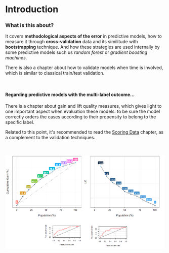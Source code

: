 

Introduction
===

### What is this about?

It covers **methodological aspects of the error** in predictive models, how to measure it through **cross-validation** data and its similitude with **bootstrapping** technique. And how these strategies are used internally by some predictive models such us _random forest_ or _gradient boosting machines_.

There is also a chapter about how to validate models when time is involved, which is similar to classical train/test validation.

<br>

#### Regarding predictive models with the multi-label outcome...

There is a chapter about gain and lift quality measures, which gives light to one important aspect when evaluation these models: to be sure the model correctly orders the cases according to their propensity to belong to the specific label.

Related to this point, it's recommended to read the <a href="http://livebook.datascienceheroes.com/scoring/scoring.html">Scoring Data</a> chapter, as a complement to the validation techniques.


<br>
<br>


<img src="cover.png" width='600px'> 


<br>
